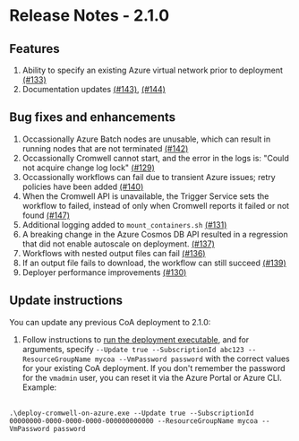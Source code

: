 # Release Notes - 2.1.0
## Features

1.  Ability to specify an existing Azure virtual network prior to deployment [(#133)](https://github.com/microsoft/CromwellOnAzure/pull/133)
2.  Documentation updates [(#143)](https://github.com/microsoft/CromwellOnAzure/pull/133), [(#144)](https://github.com/microsoft/CromwellOnAzure/pull/133)

## Bug fixes and enhancements

1.  Occassionally Azure Batch nodes are unusable, which can result in running nodes that are not terminated [(#142)](https://github.com/microsoft/CromwellOnAzure/pull/142)
2.  Occassionally Cromwell cannot start, and the error in the logs is: "Could not acquire change log lock" [(#129)](https://github.com/microsoft/CromwellOnAzure/pull/129)
3.  Occassionally workflows can fail due to transient Azure issues; retry policies have been added [(#140)](https://github.com/microsoft/CromwellOnAzure/issues/140)
4.  When the Cromwell API is unavailable, the Trigger Service sets the workflow to failed, instead of only when Cromwell reports it failed or not found [(#147)](https://github.com/microsoft/CromwellOnAzure/pull/147)
5.  Additional logging added to `mount_containers.sh` [(#131)](https://github.com/microsoft/CromwellOnAzure/pull/131)
6.  A breaking change in the Azure Cosmos DB API resulted in a regression that did not enable autoscale on deployment. [(#137)](https://github.com/microsoft/CromwellOnAzure/pull/137)
7.  Workflows with nested output files can fail [(#136)](https://github.com/microsoft/CromwellOnAzure/pull/136)
8.  If an output file fails to download, the workflow can still succeed [(#139)](https://github.com/microsoft/CromwellOnAzure/pull/139)
9.  Deployer performance improvements [(#130)](https://github.com/microsoft/CromwellOnAzure/pull/130)

## Update instructions

You can update any previous CoA deployment to 2.1.0:
1.  Follow instructions to [run the deployment executable](https://github.com/microsoft/CromwellOnAzure#run-the-deployment-executable), and for arguments, specify `--Update true --SubscriptionId abc123 --ResourceGroupName mycoa --VmPassword password` with the correct values for your existing CoA deployment. If you don't remember the password for the `vmadmin` user, you can reset it via the Azure Portal or Azure CLI.  Example:<br/><br/>
 
`.\deploy-cromwell-on-azure.exe --Update true --SubscriptionId 00000000-0000-0000-0000-000000000000 --ResourceGroupName mycoa --VmPassword password`
